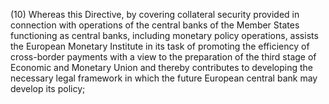 (10) Whereas this Directive, by covering collateral security provided in connection with operations of the central banks of the Member States functioning as central banks, including monetary policy operations, assists the European Monetary Institute in its task of promoting the efficiency of cross-border payments with a view to the preparation of the third stage of Economic and Monetary Union and thereby contributes to developing the necessary legal framework in which the future European central bank may develop its policy;